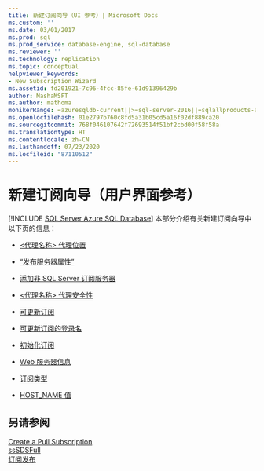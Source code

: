 ```yaml
---
title: 新建订阅向导（UI 参考）| Microsoft Docs
ms.custom: ''
ms.date: 03/01/2017
ms.prod: sql
ms.prod_service: database-engine, sql-database
ms.reviewer: ''
ms.technology: replication
ms.topic: conceptual
helpviewer_keywords:
- New Subscription Wizard
ms.assetid: fd201921-7c96-4fcc-85fe-61d91396429b
author: MashaMSFT
ms.author: mathoma
monikerRange: =azuresqldb-current||>=sql-server-2016||=sqlallproducts-allversions
ms.openlocfilehash: 01e2797b760c8fd5a31b05cd5a16f02df889ca20
ms.sourcegitcommit: 768f046107642f72693514f51bf2cbd00f58f58a
ms.translationtype: HT
ms.contentlocale: zh-CN
ms.lasthandoff: 07/23/2020
ms.locfileid: "87110512"
---
```

# <a name="new-subscription-wizard-ui-reference"></a>新建订阅向导（用户界面参考）
[!INCLUDE [SQL Server Azure SQL Database](../../includes/applies-to-version/sql-asdb.md)]
本部分介绍有关新建订阅向导中以下页的信息：  
  
-   [<代理名称> 代理位置](../../relational-databases/replication/agentname-agent-location.md)  
  
-   [“发布服务器属性”](../../relational-databases/replication/subscribers.md)  
  
-   [添加非 SQL Server 订阅服务器](../../relational-databases/replication/add-non-sql-server-subscriber.md)  
  
-   [<代理名称> 代理安全性](../../relational-databases/replication/agentname-agent-security.md)  
  
-   [可更新订阅](../../relational-databases/replication/updatable-subscriptions.md)  
  
-   [可更新订阅的登录名](../../relational-databases/replication/login-for-updatable-subscriptions.md)  
  
-   [初始化订阅](../../relational-databases/replication/initialize-subscriptions.md)  
  
-   [Web 服务器信息](../../relational-databases/replication/web-server-information.md)  
  
-   [订阅类型](../../relational-databases/replication/subscription-type.md)  
  
-   [HOST_NAME 值](../../relational-databases/replication/host-name-values.md)  
  
## <a name="see-also"></a>另请参阅  
 [Create a Pull Subscription](../../relational-databases/replication/create-a-pull-subscription.md)   
 [ssSDSFull](../../relational-databases/replication/create-a-push-subscription.md)   
 [订阅发布](../../relational-databases/replication/subscribe-to-publications.md)   

  
  
